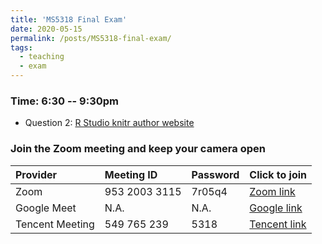 ```yaml
---
title: 'MS5318 Final Exam'
date: 2020-05-15
permalink: /posts/MS5318-final-exam/
tags:
  - teaching
  - exam
---
```


### Time: 6:30 -- 9:30pm

* Question 2: [R Studio knitr author website](https://yihui.org/cn/vitae/)



### Join the Zoom meeting and keep your camera open

Provider | Meeting ID | Password | Click to join |
:--- | :--- | :--- | :--- |
Zoom | 953 2003 3115 | 7r05q4 | [Zoom link](https://cityu.zoom.us/j/95320033115?pwd=ZjloYkdHWTBBeGNxVzdOV2pMWXpLQT09)
Google Meet | N.A. | N.A. | [Google link](http://dspace.cityu.edu.hk/handle/2031/102) |
Tencent Meeting | 549 765 239 | 5318 | [Tencent link](https://meeting.tencent.com/s/HNEtHVhLJuys)
